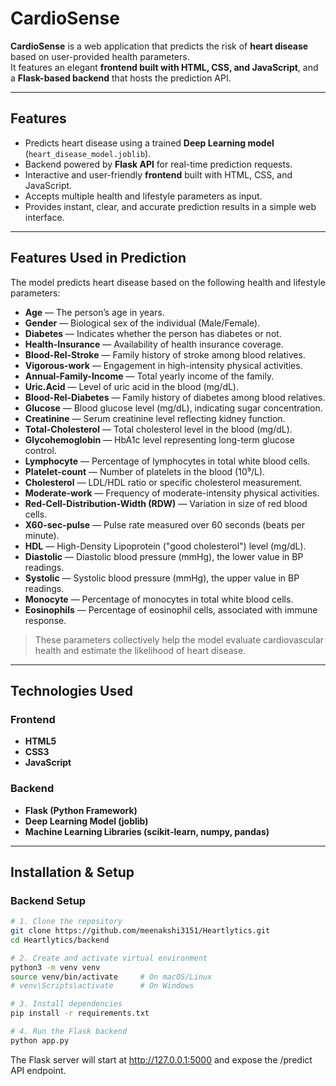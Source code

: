 # CardioSense

**CardioSense** is a web application that predicts the risk of **heart disease** based on user-provided health parameters.  
It features an elegant **frontend built with HTML, CSS, and JavaScript**, and a **Flask-based backend** that hosts the prediction API.

---

## Features
- Predicts heart disease using a trained **Deep Learning model** (`heart_disease_model.joblib`).  
- Backend powered by **Flask API** for real-time prediction requests.  
- Interactive and user-friendly **frontend** built with HTML, CSS, and JavaScript.  
- Accepts multiple health and lifestyle parameters as input.  
- Provides instant, clear, and accurate prediction results in a simple web interface.  

---

## Features Used in Prediction

The model predicts heart disease based on the following health and lifestyle parameters:

- **Age** — The person’s age in years.  
- **Gender** — Biological sex of the individual (Male/Female).  
- **Diabetes** — Indicates whether the person has diabetes or not.  
- **Health-Insurance** — Availability of health insurance coverage.  
- **Blood-Rel-Stroke** — Family history of stroke among blood relatives.  
- **Vigorous-work** — Engagement in high-intensity physical activities.  
- **Annual-Family-Income** — Total yearly income of the family.  
- **Uric.Acid** — Level of uric acid in the blood (mg/dL).  
- **Blood-Rel-Diabetes** — Family history of diabetes among blood relatives.  
- **Glucose** — Blood glucose level (mg/dL), indicating sugar concentration.  
- **Creatinine** — Serum creatinine level reflecting kidney function.  
- **Total-Cholesterol** — Total cholesterol level in the blood (mg/dL).  
- **Glycohemoglobin** — HbA1c level representing long-term glucose control.  
- **Lymphocyte** — Percentage of lymphocytes in total white blood cells.  
- **Platelet-count** — Number of platelets in the blood (10⁹/L).  
- **Cholesterol** — LDL/HDL ratio or specific cholesterol measurement.  
- **Moderate-work** — Frequency of moderate-intensity physical activities.  
- **Red-Cell-Distribution-Width (RDW)** — Variation in size of red blood cells.  
- **X60-sec-pulse** — Pulse rate measured over 60 seconds (beats per minute).  
- **HDL** — High-Density Lipoprotein ("good cholesterol") level (mg/dL).  
- **Diastolic** — Diastolic blood pressure (mmHg), the lower value in BP readings.  
- **Systolic** — Systolic blood pressure (mmHg), the upper value in BP readings.  
- **Monocyte** — Percentage of monocytes in total white blood cells.  
- **Eosinophils** — Percentage of eosinophil cells, associated with immune response.  

> These parameters collectively help the model evaluate cardiovascular health and estimate the likelihood of heart disease.

---

## Technologies Used
### Frontend
- **HTML5**
- **CSS3**
- **JavaScript**

### Backend
- **Flask (Python Framework)**
- **Deep Learning Model (joblib)**
- **Machine Learning Libraries (scikit-learn, numpy, pandas)**

---

## Installation & Setup

### Backend Setup
```bash
# 1. Clone the repository
git clone https://github.com/meenakshi3151/Heartlytics.git
cd Heartlytics/backend

# 2. Create and activate virtual environment
python3 -m venv venv
source venv/bin/activate     # On macOS/Linux
# venv\Scripts\activate      # On Windows

# 3. Install dependencies
pip install -r requirements.txt

# 4. Run the Flask backend
python app.py
```
The Flask server will start at http://127.0.0.1:5000 and expose the /predict API endpoint.

